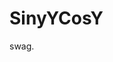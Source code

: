 # SinyYCosY

swag.
<!---
SinY-Over-CosY/SinY-Over-CosY is a ✨ special ✨ repository because its `README.md` (this file) appears on your GitHub profile.
You can click the Preview link to take a look at your changes.
--->
